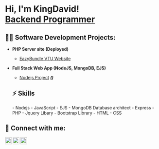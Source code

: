 <h1>Hi, I'm KingDavid! <br/><a href="https://github.com/kingchi005">Backend Programmer</a>
<!--   <a href="https://www.linkedin.com/in/joshmadakor/"></a>, <a href="https://www.youtube.com/c/joshmadakor">YouTuber</a></h1> -->

<h2>👨‍💻 Software Development Projects:</h2>

- <b>PHP Server site (Deployed)</b>
  - [EazyBundle VTU Website](https://eazybundle.com.ng/)
- <b>Full Stack Web App (NodeJS, MongoDB, EJS)</b>
  - [Nodejs Project](https://github.com/kingchi005/Nodejs-site) <b><i>()</b></i>

  <h2>⚡ Skills</h2>
  - Nodejs
  - JavaScript
  - EJS
  - MongoDB Database architect
  - Express
  - PHP
  - Jquery Libary
  - Bootstrap Library
  - HTML
  - CSS

<h2> 🤳 Connect with me:</h2>

<!-- [<img align="left" alt="kingchi005 | YouTube" width="22px" src="https://cdn.jsdelivr.net/npm/simple-icons@v3/icons/youtube.svg" />][youtube] -->
[<img align="left" alt="kingchi005 | Twitter" width="22px" src="https://cdn.jsdelivr.net/npm/simple-icons@v3/icons/twitter.svg" />][twitter]
[<img align="left" alt="kingchi005 | LinkedIn" width="22px" src="https://cdn.jsdelivr.net/npm/simple-icons@v3/icons/linkedin.svg" />][linkedin]
[<img align="left" alt="kingchi005 | Instagram" width="22px" src="https://cdn.jsdelivr.net/npm/simple-icons@v3/icons/whatsapp.svg" />][whatsapp]

[twitter]: https://twitter.com/KingDav37258705
[whatsapp]: https://wa.me/+2348107721911
[linkedin]: https://linkedin.com/in/kingdavid-ezennwa-63724422a

<!--
**kingchi005/kingchi005** is a ✨ _special_ ✨ repository because its `README.md` (this file) appears on your GitHub profile.

Here are some ideas to get you started:

- 🔭 I’m currently working on ...
- 🌱 I’m currently learning ...
- 👯 I’m looking to collaborate on ...
- 🤔 I’m looking for help with ...
- 💬 Ask me about ...
- 📫 How to reach me: ...
- 😄 Pronouns: ...
- ⚡ Fun fact: ...
-->

